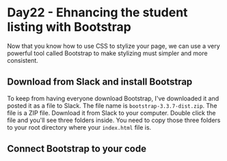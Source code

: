 # Day22 - Ehnancing the student listing with Bootstrap
Now that you know how to use CSS to stylize your page, we can use a very powerful tool called Bootstrap to make stylizing must simpler and more consistent.

## Download from Slack and install Bootstrap
To keep from having everyone download Bootstrap, I've downloaded it and posted it as a file to Slack. The file name is `bootstrap-3.3.7-dist.zip`. The file is a ZIP file. Download it from Slack to your computer. Double click the file and you'll see three folders inside. You need to copy those three folders to your root directory where your `index.html` file is.

## Connect Bootstrap to your code
